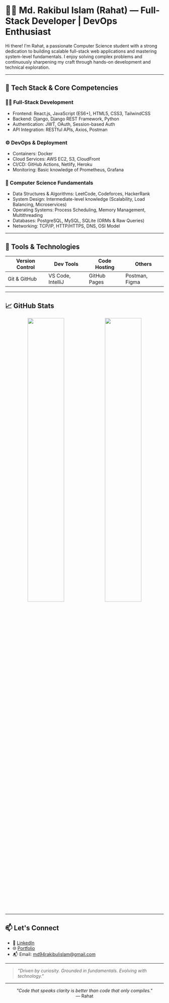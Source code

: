 # 👨‍💻 Md. Rakibul Islam (Rahat) — Full-Stack Developer | DevOps Enthusiast

Hi there! I'm Rahat, a passionate Computer Science student with a strong dedication to building scalable full-stack web applications and mastering system-level fundamentals. I enjoy solving complex problems and continuously sharpening my craft through hands-on development and technical exploration.

---

## 🚀 Tech Stack & Core Competencies

### 👨‍💻 Full-Stack Development
- Frontend: React.js, JavaScript (ES6+), HTML5, CSS3, TailwindCSS
- Backend: Django, Django REST Framework, Python
- Authentication: JWT, OAuth, Session-based Auth
- API Integration: RESTful APIs, Axios, Postman

### ⚙️ DevOps & Deployment
- Containers: Docker
- Cloud Services: AWS EC2, S3, CloudFront
- CI/CD: GitHub Actions, Netlify, Heroku
- Monitoring: Basic knowledge of Prometheus, Grafana

### 🧠 Computer Science Fundamentals
- Data Structures & Algorithms: LeetCode, Codeforces, HackerRank
- System Design: Intermediate-level knowledge (Scalability, Load Balancing, Microservices)
- Operating Systems: Process Scheduling, Memory Management, Multithreading
- Databases: PostgreSQL, MySQL, SQLite (ORMs & Raw Queries)
- Networking: TCP/IP, HTTP/HTTPS, DNS, OSI Model

---

## 🧰 Tools & Technologies

| Version Control | Dev Tools        | Code Hosting | Others            |
|-----------------|------------------|--------------|-------------------|
| Git & GitHub    | VS Code, IntelliJ | GitHub Pages | Postman, Figma    |

---

## 📈 GitHub Stats

<p align="center">
  <img width="48%" src="https://github-readme-stats.vercel.app/api?username=rahat-cse&show_icons=true&theme=radical" />
  <img width="48%" src="https://github-readme-streak-stats.herokuapp.com/?user=rahat-cse&theme=radical" />
</p>

---

## 📫 Let's Connect

- 💼 [LinkedIn](https://www.linkedin.com/in/rakibul-islam-rahat)
- 🌐 [Portfolio](https://your-portfolio-site.com)
- 📬 Email: md94rakibulislam@gmail.com

---

> *"Driven by curiosity. Grounded in fundamentals. Evolving with technology."*

---

<p align="center">
  <em>"Code that speaks clarity is better than code that only compiles."</em><br/>
  — Rahat
</p>
